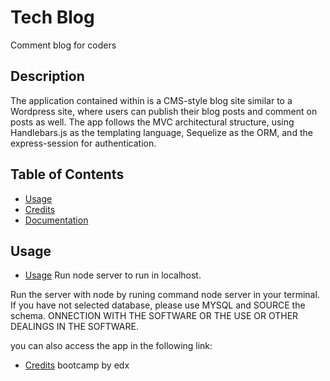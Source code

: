 # Tech Blog

Comment blog for coders

## Description

The application contained within is a CMS-style blog site similar to a Wordpress site, where users can publish their blog posts and comment on posts as well. The app follows the MVC architectural structure, using Handlebars.js as the templating language, Sequelize as the ORM, and the express-session for authentication.

## Table of Contents

- [Usage](#usage)
- [Credits](#credits)
- [Documentation](#documentation)

## Usage

- [Usage](#usage)
  Run node server to run in localhost.

Run the server with node by runing command node server in your terminal.
If you have not selected database, please use MYSQL and SOURCE the schema.
ONNECTION WITH THE SOFTWARE OR THE USE OR OTHER DEALINGS IN THE
SOFTWARE.

you can also access the app in the following link:
<a href="https://fourteenchallenge-dbba4365736f.herokuapp.com"> </a>

- [Credits](#credits)
  bootcamp by edx
